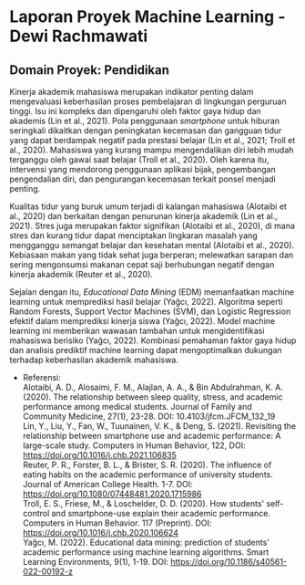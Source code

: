 # Laporan Proyek Machine Learning - Dewi Rachmawati

## Domain Proyek: Pendidikan
Kinerja akademik mahasiswa merupakan indikator penting dalam mengevaluasi keberhasilan proses pembelajaran di lingkungan perguruan tinggi. Isu ini kompleks dan dipengaruhi oleh faktor gaya hidup dan akademis (Lin et al., 2021). Pola penggunaan _smartphone_ untuk hiburan seringkali dikaitkan dengan peningkatan kecemasan dan gangguan tidur yang dapat berdampak negatif pada prestasi belajar (Lin et al., 2021; Troll et al., 2020). Mahasiswa yang kurang mampu mengendalikan diri lebih mudah terganggu oleh gawai saat belajar (Troll et al., 2020). Oleh karena itu, intervensi yang mendorong penggunaan aplikasi bijak, pengembangan pengendalian diri, dan pengurangan kecemasan terkait ponsel menjadi penting.   

Kualitas tidur yang buruk umum terjadi di kalangan mahasiswa (Alotaibi et al., 2020)  dan berkaitan dengan penurunan kinerja akademik (Lin et al., 2021). Stres juga merupakan faktor signifikan (Alotaibi et al., 2020), di mana stres dan kurang tidur dapat menciptakan lingkaran masalah yang mengganggu semangat belajar dan kesehatan mental (Alotaibi et al., 2020). Kebiasaan makan yang tidak sehat juga berperan; melewatkan sarapan dan sering mengonsumsi makanan cepat saji berhubungan negatif dengan kinerja akademik (Reuter et al., 2020).   

Sejalan dengan itu, _Educational Data Mining_ (EDM) memanfaatkan machine learning untuk memprediksi hasil belajar (Yağcı, 2022). Algoritma seperti Random Forests, Support Vector Machines (SVM), dan Logistic Regression efektif dalam memprediksi kinerja siswa (Yağcı, 2022). Model machine learning ini memberikan wawasan tambahan untuk mengidentifikasi mahasiswa berisiko (Yağcı, 2022). Kombinasi pemahaman faktor gaya hidup dan analisis prediktif machine learning dapat mengoptimalkan dukungan terhadap keberhasilan akademik mahasiswa.

- Referensi: </br>
Alotaibi, A. D., Alosaimi, F. M., Alajlan, A. A., & Bin Abdulrahman, K. A. (2020). The relationship between sleep quality, stress, and academic performance among medical students. Journal of Family and Community Medicine, 27(1), 23-28. DOI: 10.4103/jfcm.JFCM_132_19 </br>
Lin, Y., Liu, Y., Fan, W., Tuunainen, V. K., & Deng, S. (2021). Revisiting the relationship between smartphone use and academic performance: A large-scale study. Computers in Human Behavior, 122, DOI: https://doi.org/10.1016/j.chb.2021.106835 </br>
Reuter, P. R., Forster, B. L., & Brister, S. R. (2020). The influence of eating habits on the academic performance of university students. Journal of American College Health. 1-7. DOI: https://doi.org/10.1080/07448481.2020.1715986 </br>
Troll, E. S., Friese, M., & Loschelder, D. D. (2020). How students' self-control and smartphone-use explain their academic performance. Computers in Human Behavior. 117 (Preprint). DOI: https://doi.org/10.1016/j.chb.2020.106624 </br>
Yağcı, M. (2022). Educational data mining: prediction of students’ academic performance using machine learning algorithms. Smart Learning Environments, 9(1), 1-19. DOI: https://doi.org/10.1186/s40561-022-00192-z
